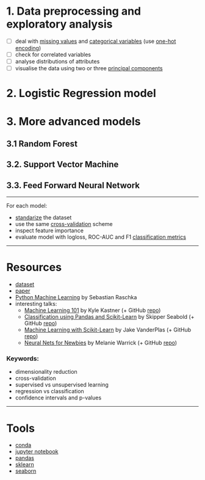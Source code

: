 # 1. Data preprocessing and exploratory analysis
- [ ] deal with [missing values](http://scikit-learn.org/stable/modules/preprocessing.html#imputation-of-missing-values) and [categorical variables](http://pandas.pydata.org/pandas-docs/stable/categorical.html) (use [one-hot encoding](http://scikit-learn.org/stable/modules/preprocessing.html#encoding-categorical-features))
- [ ] check for correlated variables
- [ ] analyse distributions of attributes
- [ ] visualise the data using two or three [principal components](http://scikit-learn.org/stable/modules/decomposition.html#principal-component-analysis-pca)

# 2. Logistic Regression model

# 3. More advanced models

## 3.1 Random Forest

## 3.2. Support Vector Machine

## 3.3. Feed Forward Neural Network

---

For each model:
* [standarize](http://scikit-learn.org/stable/modules/preprocessing.html#standardization-or-mean-removal-and-variance-scaling) the dataset
* use the same [cross-validation](http://scikit-learn.org/stable/modules/cross_validation.html) scheme
* inspect feature importance
* evaluate model with logloss, ROC-AUC and F1 [classification metrics](http://scikit-learn.org/stable/modules/model_evaluation.html#classification-metrics)

---

# Resources

* [dataset](https://archive.ics.uci.edu/ml/datasets/Mesothelioma%C3%A2%E2%82%AC%E2%84%A2s+disease+data+set+#)
* [paper](http://www.sciencedirect.com/science/article/pii/S0045790611001261)
* [Python Machine Learning](https://sebastianraschka.com/books.html#python-machine-learning) by Sebastian Raschka
* interesting talks:
    * [Machine Learning 101](https://www.youtube.com/watch?v=r-1XJBHot58) by Kyle Kastner (+ GitHub [repo](https://github.com/kastnerkyle/PyCon2015))
    * [Classification using Pandas and Scikit-Learn](https://www.youtube.com/watch?v=7gAZoK6kGhM) by Skipper Seabold (+ GitHub [repo](https://github.com/jseabold/depy))
    * [Machine Learning with Scikit-Learn](https://www.youtube.com/watch?v=L7R4HUQ-eQ0) by Jake VanderPlas (+ GitHub [repo](https://github.com/jakevdp/sklearn_pycon2015))
    * [Neural Nets for Newbies](https://www.youtube.com/watch?v=g-BJSl4zV_g) by Melanie Warrick (+ GitHub [repo](https://github.com/nyghtowl/Neural_Net_Newbies))


### Keywords:
* dimensionality reduction
* cross-validation
* supervised vs unsupervised learning
* regression vs classification
* confidence intervals and p-values


---

# Tools
* [conda](http://conda.pydata.org/docs/)
* [jupyter notebook](http://jupyter.org/)
* [pandas](http://pandas.pydata.org)
* [sklearn](http://scikit-learn.org/)
* [seaborn](http://seaborn.pydata.org/)
